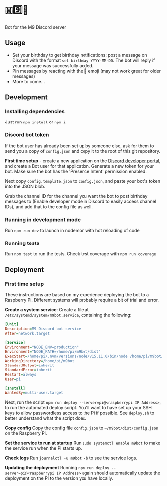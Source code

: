 # 🇲9️⃣🤖
Bot for the M9 Discord server

## Usage
- Set your birthday to get birthday notifications: post a message on Discord
  with the format `set birthday YYYY-MM-DD`. The bot will reply if your message
  was successfully added.
- Pin messages by reacting with the 📌 emoji (may not work great for older
  messages)
- More to come...

## Development

### Installing dependencies
Just run `npm install` or `npm i`

### Discord bot token
If the bot user has already been set up by someone else, ask for them to send
you a copy of `config.json` and copy it to the root of this git repository.

**First time setup** - create a new application on the 
[Discord developer portal](https://discord.com/developers/applications), and
create a Bot user for that application. Generate a new token for your bot. Make
sure the bot has the 'Presence Intent' permission enabled.

Next copy `config.template.json` to `config.json`, and paste your 
bot's token into the JSON blob.

Grab the channel ID for the channel you want the bot to post birthday messages
to (Enable developer mode in Discord to easily access channel IDs), and add that
to the config file as well.

### Running in development mode
Run `npm run dev` to launch in nodemon with hot reloading of code

### Running tests
Run `npm test` to run the tests. Check test coverage with `npm run coverage`

## Deployment
### First time setup
These instructions are based on my experience deploying the bot to a Raspberry
Pi. Different systems will probably require a bit of trial and error.

**Create a system service**: Create a file at `/etc/systemd/system/m9bot.service`, containing the following:
```ini
[Unit]
Description=M9 Discord bot service
After=network.target

[Service]
Environment="NODE_ENV=production"
Environment="NODE_PATH=/home/pi/m9bot/dist"
ExecStart=/home/pi/.nvm/versions/node/v15.11.0/bin/node /home/pi/m9bot/dist/src/main.js
WorkingDirectory=/home/pi/m9bot    
StandardOutput=inherit
StandardError=inherit
Restart=always
User=pi

[Install]
WantedBy=multi-user.target
```

Next, run the script `npm run deploy --server=pi@<raspberrypi IP Address>`, to
run the automated deploy script. You'll want to have set up your SSH keys to 
allow passwordless access to the Pi if possible. See `deploy.sh` to better 
understand what the script does.

**Copy config** Copy the config file `config.json` to `~/m9bot/dist/config.json`
on the Raspberry Pi.

**Set the service to run at startup** Run `sudo systemctl enable m9bot` to make
the service run when the Pi starts up.

**Check logs** Run `journalctl -u m9bot -b` to see the service logs.

**Updating the deployment** Running 
`npm run deploy --server=pi@<raspberrypi IP Address>` again should automatically
update the deployment on the Pi to the version you have locally.